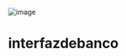 ![image](https://github.com/Andrade2023/interfazdebanco/assets/127260771/4d705df0-22a1-479e-8ced-6e9161d4da63)
# interfazdebanco

